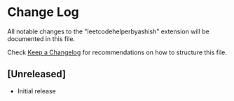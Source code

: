 # Change Log

All notable changes to the "leetcodehelperbyashish" extension will be documented in this file.

Check [Keep a Changelog](http://keepachangelog.com/) for recommendations on how to structure this file.

## [Unreleased]

- Initial release